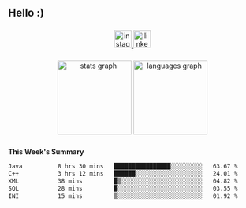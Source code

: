 <h2 align="left">Hello :)</h2>

###

<div align="center">
  <a href="https://www.instagram.com/sebi.klaus/" target="_blank">
    <img src="https://img.shields.io/static/v1?message=Instagram&logo=instagram&label=&color=E4405F&logoColor=white&labelColor=&style=for-the-badge" height="35" alt="instagram logo"  />
  </a>
  <a href="https://www.linkedin.com/in/sebastian-klaus-3aa64720b/" target="_blank">
    <img src="https://img.shields.io/static/v1?message=LinkedIn&logo=linkedin&label=&color=0077B5&logoColor=white&labelColor=&style=for-the-badge" height="35" alt="linkedin logo"  />
  </a>
</div>

###

<div align="center">
  <img src="https://github-readme-stats.vercel.app/api?username=IYourSunshineI&hide_title=false&hide_rank=false&show_icons=true&include_all_commits=true&count_private=true&disable_animations=false&theme=dracula&locale=en&hide_border=false&order=1" height="150" alt="stats graph"  />
  <img src="https://github-readme-stats.vercel.app/api/top-langs?username=IYourSunshineI&locale=en&hide_title=false&layout=compact&card_width=320&langs_count=5&theme=dracula&hide_border=false&order=2" height="150" alt="languages graph"  />
</div>

###

**This Week's Summary**
<!--START_SECTION:waka-->

```txt
Java          8 hrs 30 mins   ████████████████░░░░░░░░░   63.67 %
C++           3 hrs 12 mins   ██████░░░░░░░░░░░░░░░░░░░   24.01 %
XML           38 mins         █▒░░░░░░░░░░░░░░░░░░░░░░░   04.82 %
SQL           28 mins         █░░░░░░░░░░░░░░░░░░░░░░░░   03.55 %
INI           15 mins         ▒░░░░░░░░░░░░░░░░░░░░░░░░   01.92 %
```

<!--END_SECTION:waka-->
